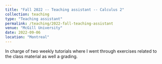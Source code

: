 ```yaml
---
title: "Fall 2022 -- Teaching assistant -- Calculus 2"
collection: teaching
type: "Teaching assistant"
permalink: /teaching/2022-fall-teaching-assistant
venue: "McGill University"
date: 2022-09-06
location: "Montreal"
---
```


In charge of two weekly tutorials where I went through exercises related to the class material as well a grading.